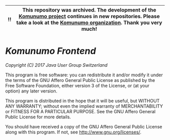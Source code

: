 :bangbang: | This repository was archived. The development of the [Komunumo project](https://www.komunumo.org/) continues in new repositories. Please take a look at the [Komunumo organization](https://github.com/komunumo). Thank you very much!
------------ | -------------

*Komunumo Frontend*
==================

*Copyright (C) 2017 Java User Group Switzerland*

This program is free software: you can redistribute it and/or modify it under the terms of the GNU Affero General Public License as published by the Free Software Foundation, either version 3 of the License, or (at your option) any later version.

This program is distributed in the hope that it will be useful, but WITHOUT ANY WARRANTY; without even the implied warranty of MERCHANTABILITY or FITNESS FOR A PARTICULAR PURPOSE. See the GNU Affero General Public License for more details.

You should have received a copy of the GNU Affero General Public License along with this program.  If not, see <http://www.gnu.org/licenses/>.
